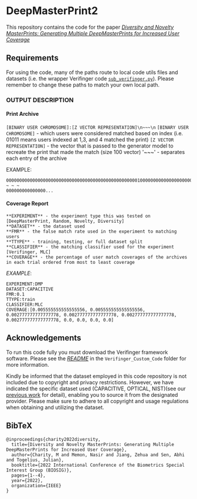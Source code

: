 # DeepMasterPrint2

This repository contains the code for the paper _[Diversity and Novelty MasterPrints: Generating Multiple DeepMasterPrints for Increased User Coverage](https://arxiv.org/pdf/2209.04909.pdf)_

## Requirements
For using the code, many of the paths route to local code utils files and datasets (i.e. the wrapper Verifinger code [`sub_verifinger.py`](Verifinger_Custom_Code/sub_verifinger.py)). Please remember to change these paths to match your own local path. 


### OUTPUT DESCRIPTION

#### Print Archive
`[BINARY USER CHROMOSOME]:[Z VECTOR REPRESENTATION]\n~~~\n`
`[BINARY USER CHROMOSOME]` - which users were considered matched based on index (i.e. 01011 means users indexed at 1,3, and 4 matched the print)
`[Z VECTOR REPRESENTATION]` - the vector that is passed to the generator model to recreate the print that made the match (size 100 vector)
'~~~' - separates each entry of the archive

EXAMPLE:
```
000000000000000000000000000000000000000000000000001000000000000000000000000000000000000000000000000000000000000000000000000000000000000000000000000000000000000000000000000000000000000000000000000000000000000000000000000000000000000000000000000000000000000000000000000000000000000000001000000000000000000000000000000000000000000000000000000000000000000000000101:-1.916533153699789,1.9519441294254887,-2.8743252190614204,-0.36298462759511463,-4.292081166868176,-0.36051428508456107,2.452029917240232,2.2809535545004254,-1.1153275455291682,1.9472607723156556,-1.7404678497066617,2.4521793582236553,-0.544386649222518,0.10903939164172712,-2.4435406044858903,1.045524958128742,-3.7482639189880134,-0.9059521063142969,1.5746879674702086,-0.0957672170773807,2.7313473801968473,-1.3850818984616797,2.1394738613938293,2.2949567409389546,3.209020091564548,-1.0482971812571233,-1.7794072596689505,-2.6406414181238977,-2.510785292336254,6.390992983865887,3.47264130251856,-0.41851924060904755,0.3162830949041101,-0.40192158301514636,1.5785416854562127,2.0769120990958316,2.277363204516438,-0.11966112358969433,-1.3548975272788855,-1.8827406536793985,-2.987194960361814,0.8269256721752659,-1.9870859886940695,2.4637826775998866,0.9407007559918028,-3.2307118053925223,-2.167681130126757,-0.8563562285045749,4.5272068758006885,-1.334781931909737,1.6201928911387267,-5.048491811953651,-2.1815671876174765,5.487640176133895,-4.976405020383494,-1.7825272798147465,1.9994153766903662,0.28399751551415336,7.236647637804982,-2.925995031760298,1.7370390079399227,1.0342176516386805,2.2130768575898014,-0.8972380994069225,2.6761498114521314,-0.9073613711866186,-2.5706123753004624,2.420933719363555,0.6482563638036358,-2.4653805609174326,-1.852986864081839,-0.9815290321940904,-3.64418252863636,-0.31571908158320794,0.17065255811330132,2.2516119358911135,-3.6952637142464666,0.6323548095841632,-2.731984990706609,3.636633660012249,0.1476257045110915,2.8097238788255,0.7991411494267364,-0.5845040747241759,-4.243521659332214,-1.4907422362167178,3.5741712316601357,0.8099135983439918,-0.42049094159113914,-0.4670134345661672,-3.8724729668230875,5.339967552688013,-0.5630499111454552,0.37698423065422226,-0.4453042115200903,-1.2453519209247519,-4.078612797994481,2.78399212242783,1.5439549390316845,-6.433698067991634
~ ~ ~
000000000000000...
```

#### Coverage Report
```
**EXPERIMENT** - the experiment type this was tested on [DeepMasterPrint, Random, Novelty, Diversity]
**DATASET** - the dataset used
**FMR** - the false match rate used in the experiment to matching users
**TTYPE** - training, testing, or full dataset split
**CLASSIFIER** - the matching classifier used for the experiment [Verifinger, MLC]
**COVERAGE** - the percentage of user match coverages of the archives in each trial ordered from most to least coverage
```

*EXAMPLE*:
```
EXPERIMENT:DMP
DATASET:CAPACITIVE
FMR:0.1
TTYPE:train
CLASSIFIER:MLC
COVERAGE:[0.005555555555555556, 0.005555555555555556, 0.002777777777777778, 0.002777777777777778, 0.002777777777777778, 0.002777777777777778, 0.0, 0.0, 0.0, 0.0]

```

## Acknowledgements
To run this code fully you must download the Verifinger framework software. Please see the _[README](Verifinger_Custom_Code/README.md)_ in the `Verifinger_Custom_Code` folder for more information.

Kindly be informed that the dataset employed in this code repository is not included due to copyright and privacy restrictions. However, we have indicated the specific dataset used (CAPACITIVE, OPTICAL, NIST)(see our [previous work](https://arxiv.org/pdf/1705.07386.pdf) for detail), enabling you to source it from the designated provider. Please make sure to adhere to all copyright and usage regulations when obtaining and utilizing the dataset.


## BibTeX
```
@inproceedings{charity2022diversity,
  title={Diversity and Novelty MasterPrints: Generating Multiple DeepMasterPrints for Increased User Coverage},
  author={Charity, M and Memon, Nasir and Jiang, Zehua and Sen, Abhi and Togelius, Julian},
  booktitle={2022 International Conference of the Biometrics Special Interest Group (BIOSIG)},
  pages={1--4},
  year={2022},
  organization={IEEE}
}
```